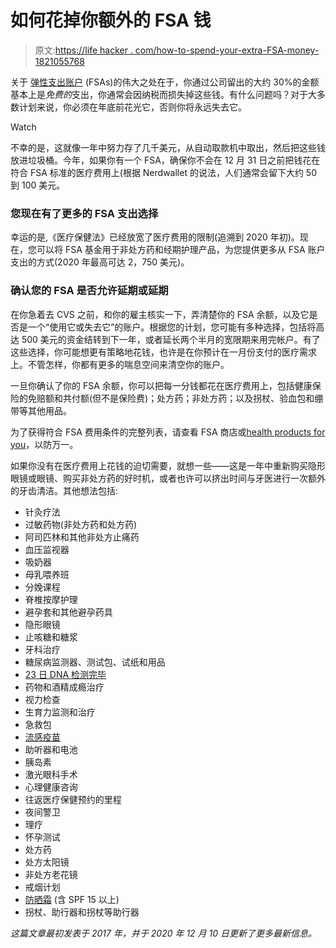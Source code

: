 # 如何花掉你额外的 FSA 钱

> 原文:[https://life hacker . com/how-to-spend-your-extra-FSA-money-1821055768](https://lifehacker.com/how-to-spend-your-extra-fsa-money-1821055768)

关于 [弹性支出账户](https://lifehacker.com/how-to-use-your-flexible-savings-account-to-save-money-5855970) (FSAs)的伟大之处在于，你通过公司留出的大约 30%的金额基本上是*免费的*支出，你通常会因纳税而损失掉这些钱。有什么问题吗？对于大多数计划来说，你必须在年底前花光它，否则你将永远失去它。

Watch

不幸的是，这就像一年中努力存了几千美元，从自动取款机中取出，然后把这些钱放进垃圾桶。今年，如果你有一个 FSA，确保你不会在 12 月 31 日之前把钱花在符合 FSA 标准的医疗费用上(根据 Nerdwallet 的说法，人们通常会留下大约 50 到 100 美元。

### **您现在有了更多的 FSA 支出选择**

幸运的是,《医疗保健法》已经放宽了医疗费用的限制(追溯到 2020 年初)。现在，您可以将 FSA 基金用于非处方药和经期护理产品，为您提供更多从 FSA 账户支出的方式(2020 年最高可达 2，750 美元)。

### **确认您的 FSA 是否允许延期或延期**

在你急着去 CVS 之前，和你的雇主核实一下，弄清楚你的 FSA 余额，以及它是否是一个“使用它或失去它”的账户。根据您的计划，您可能有多种选择，包括将高达 500 美元的资金结转到下一年，或者延长两个半月的宽限期来用完帐户。有了这些选择，你可能想更有策略地花钱，也许是在你预计在一月份支付的医疗需求上。不管怎样，你都有更多的喘息空间来清空你的账户。

一旦你确认了你的 FSA 余额，你可以把每一分钱都花在医疗费用上，包括健康保险的免赔额和共付额(但不是保险费)；处方药；非处方药；以及拐杖、验血包和绷带等其他用品。

为了获得符合 FSA 费用条件的完整列表，请查看 FSA 商店或[health products for you](https://www.healthproductsforyou.com/)，以防万一。

如果你没有在医疗费用上花钱的迫切需要，就想一些——这是一年中重新购买隐形眼镜或眼镜、购买非处方药的好时机，或者也许可以挤出时间与牙医进行一次额外的牙齿清洁。其他想法包括:

*   针灸疗法
*   过敏药物(非处方药和处方药)
*   阿司匹林和其他非处方止痛药
*   血压监视器
*   吸奶器
*   母乳喂养班
*   分娩课程
*   脊椎按摩护理
*   避孕套和其他避孕药具
*   隐形眼镜
*   止咳糖和糖浆
*   牙科治疗
*   糖尿病监测器、测试包、试纸和用品
*   [23 日 DNA 检测完毕](https://vitals.lifehacker.com/you-can-use-fsa-money-for-23andme-dna-tests-1839775389)
*   药物和酒精成瘾治疗
*   视力检查
*   生育力监测和治疗
*   急救包
*   [流感疫苗](https://vitals.lifehacker.com/hey-asshole-the-flu-shot-isnt-about-you-1829720979)
*   助听器和电池
*   胰岛素
*   激光眼科手术
*   心理健康咨询
*   往返医疗保健预约的里程
*   夜间警卫
*   理疗
*   怀孕测试
*   处方药
*   处方太阳镜
*   非处方老花镜
*   戒烟计划
*   [防晒霜](https://vitals.lifehacker.com/all-your-sunscreen-questions-answered-1827579794) (含 SPF 15 以上)
*   拐杖、助行器和拐杖等助行器

*这篇文章最初发表于 2017 年，并于 2020 年 12 月 10 日更新了更多最新信息。*
